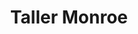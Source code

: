 ---
title: "Taller Monroe"
url: /ciudad-autonoma-de-buenos-aires/taller-monroe/
shop: Autowerkstatt
---